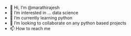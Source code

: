 - 👋 Hi, I’m @marathirajesh
- 👀 I’m interested in ... data science
- 🌱 I’m currently learning python
- 💞️ I’m looking to collaborate on any python based projects
- 📫 How to reach me 

<!---
marathirajesh/marathirajesh is a ✨ special ✨ repository because its `README.md` (this file) appears on your GitHub profile.
You can click the Preview link to take a look at your changes.
--->
